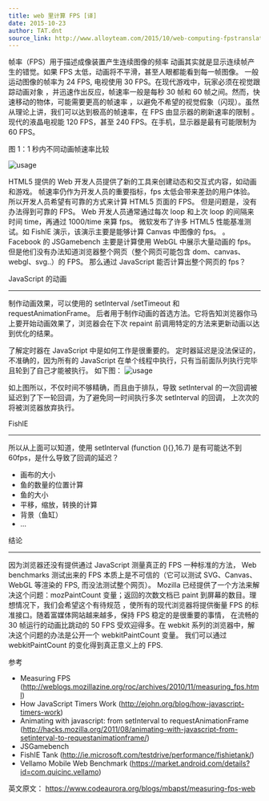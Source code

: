 ```yaml
---
title: web 里计算 FPS [译]
date: 2015-10-23
author: TAT.dnt
source_link: http://www.alloyteam.com/2015/10/web-computing-fpstranslation/
---
```


<!-- {% raw %} - for jekyll -->

帧率（FPS）用于描述成像装置产生连续图像的频率 动画其实就是显示连续帧产生的错觉。如果 FPS 太低，动画将不平滑，甚至人眼都能看到每一帧图像。 一般运动图像的帧率为 24 FPS, 电视使用 30 FPS。在现代游戏中，玩家必须在视觉跟踪动画对象 ，并迅速作出反应，帧速率一般是每秒 30 帧和 60 帧之间。然而，快速移动的物体，可能需要更高的帧速率 ，以避免不希望的视觉假象（闪现）。虽然从理论上讲，我们可以达到极高的帧速率，在 FPS 由显示器的刷新速率的限制 。现代的液晶电视能 120 FPS，甚至 240 FPS。在手机，显示器是最有可能限制为 60 FPS。

图 1：1 秒内不同动画帧速率比较

![usage](https://www.codeaurora.org/sites/default/files/uploads/Onesecondframe.jpg)

HTML5 提供的 Web 开发人员提供了新的工具来创建动态和交互式内容，如动画和游戏。 帧速率仍作为开发人员的重要指标，fps 太低会带来差劲的用户体验。所以开发人员希望有可靠的方式来计算 HTML5 页面的 FPS。 但是问题是，没有办法得到可靠的 FPS。 Web 开发人员通常通过每次 loop 和上次 loop 的间隔来时间 time，再通过 1000/time 来算 fps。 微软发布了许多 HTML5 性能基准测试。如 FishIE 演示，该演示主要是能够计算 Canvas 中图像的 fps。 。Facebook 的 JSGamebench 主要是计算使用 WebGL 中展示大量动画的 fps。 但是他们没有办法知道浏览器整个网页（整个网页可能包含 dom、canvas、webgl、svg..）的 FPS。 那么通过 JavaScript 能否计算出整个网页的 fps？

JavaScript 的动画  

* * *

制作动画效果，可以使用的 setInterval /setTimeout 和 requestAnimationFrame。 后者用于制作动画的首选方法。它将告知浏览器你马上要开始动画效果了，浏览器会在下次 repaint 前调用特定的方法来更新动画以达到优化的结果。

了解定时器在 JavaScript 中是如何工作是很重要的。 定时器延迟是没法保证的，不准确的，因为所有的 JavaScript 在单个线程中执行，只有当前面队列执行完毕且轮到了自己才能被执行。 如下图： ![usage](https://www.codeaurora.org/sites/default/files/uploads/Timers.png)

如上图所以，不仅时间不够精确，而且由于排队，导致 setInterval 的一次回调被延迟到了下一轮回调，为了避免同一时间执行多次 setInterval 的回调， 上次次的将被浏览器放弃执行。

FishIE  

* * *

所以从上面可以知道，使用 setInterval (function (){},16.7) 是有可能达不到 60fps，是什么导致了回调的延迟？

-   画布的大小
-   鱼的数量的位置计算
-   鱼的大小
-   平移，缩放，转换的计算
-   背景（鱼缸）
-   ...

结论  

* * *

因为浏览器还没有提供通过 JavaScript 测量真正的 FPS 一种标准的方法， Web benchmarks 测试出来的 FPS 本质上是不可信的（它可以测试 SVG、Canvas、WebGL 等渲染的 FPS, 而没法测试整个网页）。 Mozilla 已经提供了一个方法来解决这个问题：mozPaintCount 变量；返回的次数文档已 paint 到屏幕的数目。理想情况下，我们会希望这个有待规范 ，使所有的现代浏览器将提供衡量 FPS 的标准接口。随着富媒体网站越来越多，保持 FPS 稳定的是很重要的事情， 在流畅的 30 帧运行的动画比跳动的 50 FPS 受欢迎得多。在 webkit 系列的浏览器中，解决这个问题的办法是公开一个 webkitPaintCount 变量。 我们可以通过 webkitPaintCount 的变化得到真正意义上的 FPS.

参考

-   Measuring FPS (<http://weblogs.mozillazine.org/roc/archives/2010/11/measuring_fps.html>)
-   How JavaScript Timers Work (<http://ejohn.org/blog/how-javascript-timers-work>)
-   Animating with javascript: from setInterval to requestAnimationFrame (<http://hacks.mozilla.org/2011/08/animating-with-javascript-from-setinterval-to-requestanimationframe/>)
-   JSGamebench
-   FishIE Tank (<http://ie.microsoft.com/testdrive/performance/fishietank/>)
-   Vellamo Mobile Web Benchmark (<https://market.android.com/details?id=com.quicinc.vellamo>)

英文原文： <https://www.codeaurora.org/blogs/mbapst/measuring-fps-web>

<!-- {% endraw %} - for jekyll -->